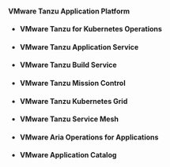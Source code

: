 #### VMware Tanzu Application Platform
- #### VMware Tanzu for Kubernetes Operations
- #### VMware Tanzu Application Service
- #### VMware Tanzu Build Service
- #### VMware Tanzu Mission Control
- #### VMware Tanzu Kubernetes Grid
- #### VMware Tanzu Service Mesh
- #### VMware Aria Operations for Applications
- #### VMware  Application Catalog